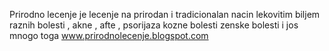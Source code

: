Prirodno lecenje je lecenje na prirodan i tradicionalan nacin lekovitim biljem
raznih bolesti , akne , afte , psorijaza kozne bolesti zenske bolesti i jos mnogo toga
www.prirodnolecenje.blogspot.com